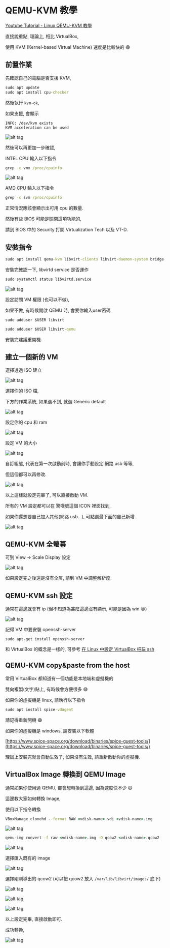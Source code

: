 # QEMU-KVM 教學

[Youtube Tutorial - Linux QEMU-KVM 教學](https://youtu.be/702H2gkJzCE)

直接說重點, 理論上, 相比 VirtualBox,

使用 KVM (Kernel-based Virtual Machine) 速度是比較快的 :smile:

## 前置作業

先確認自己的電腦是否支援 KVM,

```cmd
sudo apt update
sudo apt install cpu-checker
```

然後執行 `kvm-ok`,

如果支援, 會顯示

```text
INFO: /dev/kvm exists
KVM acceleration can be used
```

![alt tag](https://i.imgur.com/kfZtalI.png)

然後可以再更加一步確認,

INTEL CPU 輸入以下指令

```cmd
grep -c vmx /proc/cpuinfo
```

![alt tag](https://i.imgur.com/0zZXUeq.png)

AMD CPU 輸入以下指令

```cmd
grep -c svm /proc/cpuinfo
```

正常情況應該會顯示出可用 cpu 的數量.

然後有些 BIOS 可能是關閉這項功能的,

請到 BIOS 中的 Security 打開 Virtualization Tech 以及 VT-D.

## 安裝指令

```cmd
sudo apt install qemu-kvm libvirt-clients libvirt-daemon-system bridge-utils virtinst libvirt-daemon virt-manager
```

安裝完確認一下, libvirtd service 是否運作

```cmd
sudo systemctl status libvirtd.service
```

![alt tag](https://i.imgur.com/ZwR3mcj.png)

設定訪問 VM 權限 (也可以不做),

如果不做, 有時候開啟 QEMU 時, 會要你輸入user密碼

```cmd
sudo adduser $USER libvirt

sudo adduser $USER libvirt-qemu
```

安裝完建議重開機.

## 建立一個新的 VM

選擇透過 ISO 建立

![alt tag](https://i.imgur.com/WarAGID.png)

選擇你的 ISO 檔,

下方的作業系統, 如果選不到, 就選 Generic default

![alt tag](https://i.imgur.com/sSjEahT.png)

設定你的 cpu 和 ram

![alt tag](https://i.imgur.com/AyH4XEb.png)

設定 VM 的大小

![alt tag](https://i.imgur.com/EgDLtCK.png)

自訂組態, 代表在第一次啟動前時, 會讓你手動設定 網路 usb 等等,

但這個都可以再修改.

![alt tag](https://i.imgur.com/DvmFhrP.png)

以上這樣就設定完畢了, 可以直接啟動 VM.

所有的 VM 設定都可以在 驚嘆號這個 ICON 裡面找到,

如果你還想要自己加入其他(網路 usb...), 可點選最下面的自己新增.

![alt tag](https://i.imgur.com/0nfo7Ep.png)

## QEMU-KVM 全螢幕

可到 View -> Scale Display 設定

![alt tag](https://i.imgur.com/YnClVIA.png)

如果設定完之後還是沒有全屏, 請到 VM 中調整解析度.

## QEMU-KVM ssh 設定

通常在這邊就會有 ip (但不知道為甚麼這邊沒有顯示, 可能是因為 win :expressionless:)

![alt tag](https://i.imgur.com/3t100CQ.png)

記得 VM 中要安裝 openssh-server

`sudo apt-get install openssh-server`

和 VirtualBox 的概念是一樣的, 可參考 [在 Linux 中設定 VirtualBox 把玩 ssh](https://github.com/twtrubiks/linux-note/tree/master/linux-virtualbox-ssh-tutorial)

## QEMU-KVM copy&paste from the host

常用 VirtualBox 都知道有一個功能是本地端和虛擬機的

雙向複製(文字)貼上, 有時候會方便很多 :smile:

如果你的虛擬機是 linux, 請執行以下指令

```cmd
sudo apt install spice-vdagent
```

請記得重新開機 :smile:

如果你的虛擬機是 windows, 請安裝以下軟體

[https://www.spice-space.org/download/binaries/spice-guest-tools/](https://www.spice-space.org/download/binaries/spice-guest-tools/)

理論上安裝完就會自動生效了, 如果沒有生效, 請重新啟動你的虛擬機.

## VirtualBox Image 轉換到 QEMU Image

通常如果你使用過 QEMU, 都會想轉換到這邊, 因為速度快不少 :smile:

這邊教大家如何轉換 Image,

使用以下指令轉換

```cmd
VBoxManage clonehd --format RAW <vdisk-name>.vdi <vdisk-name>.img
```

![alt tag](https://i.imgur.com/7kFph4Y.png)

```cmd
qemu-img convert -f raw <vdisk-name>.img -O qcow2 <vdisk-name>.qcow2
```

![alt tag](https://i.imgur.com/KamBcuN.png)

選擇匯入既有的 image

![alt tag](https://i.imgur.com/YAPN52T.png)

選擇剛剛導出的 qcow2 (可以把 qcow2 放入 `/var/lib/libvirt/images/` 底下)

![alt tag](https://i.imgur.com/EVLhKmC.png)

![alt tag](https://i.imgur.com/8VWKthz.png)

![alt tag](https://i.imgur.com/SWqjQLN.png)

以上設定完畢, 直接啟動即可.

成功轉換,

![alt tag](https://i.imgur.com/ntiE9if.png)
